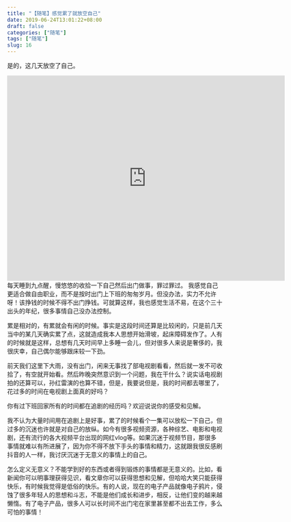 ```yaml
---
title: "【随笔】感觉累了就放空自己"
date: 2019-06-24T13:01:22+08:00
draft: false
categories: ["随笔"]
tags: ["随笔"]
slug: 16
---
```


是的，这几天放空了自己。

<iframe height=480 width=650 src='http://player.youku.com/embed/XMzI1MzkwMDg2OA==' frameborder=0 'allowfullscreen'></iframe>
每天睡到九点醒，慢悠悠的收拾一下自己然后出门做事，罪过罪过。
我感觉自己更适合做自由职业，而不是按时出门上下班的匆匆岁月。但没办法，实力不允许呀！该挣钱的时候不得不出门挣钱。可就算这样，我也感觉生活不易，在这个三十出头的年纪，很多事情自己没办法控制。

累是相对的，有累就会有闲的时候。事实是这段时间还算是比较闲的，只是前几天当中的某几天确实累了点，这就造成我本人思想开始滑坡，起床障碍发作了。人有的时候就是这样，总想有几天时间早上多睡一会儿，但对很多人来说是奢侈的，我很庆幸，自己偶尔能够跟床较一下劲。

前天我们这里下大雨，没有出门，闲来无事找了部电视剧看看，然后就一发不可收拾了，有空就开始看。然后昨晚突然意识到一个问题，我在干什么？说实话电视剧拍的还算可以，孙红雷演的也算不错，但是，我要说但是，我的时间都去哪里了，花过多的时间在电视剧上面真的好吗？

你有过下班回家所有的时间都在追剧的经历吗？欢迎说说你的感受和见解。

我不认为大量时间用在追剧上是好事，累了的时候看个一集可以放松一下自己，但过多的沉迷也许就是对自己的放纵。如今有很多视频资源，各种综艺、电影和电视剧，还有流行的各大视频平台出现的网红vlog等。如果沉迷于视频节目，那很多事情就难以有所进展了，因为你不得不放下手头的事情和精力，这就跟我很反感刷抖音的人一样，我讨厌沉迷于无意义的事情上的自己。

怎么定义无意义？不能学到好的东西或者得到锻炼的事情都是无意义的。比如，看新闻你可以明事理获得见识，看文章你可以获得思想和见解，但哈哈大笑只能获得快乐，有时候我觉得是低俗的快乐。有的人说，现在的电子产品就像电子鸦片，侵蚀了很多年轻人的思想和斗志，不能是他们成长和进步，相反，让他们变的越来越懒惰。有了电子产品，很多人可以长时间不出门宅在家里甚至都不出去工作，多么可怕的事情！